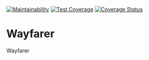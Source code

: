 [![Maintainability](https://api.codeclimate.com/v1/badges/1dad3d8171e99db2ceca/maintainability)](https://codeclimate.com/github/ifeanyinkwoji/Wayfarer/maintainability) [![Test Coverage](https://api.codeclimate.com/v1/badges/1dad3d8171e99db2ceca/test_coverage)](https://codeclimate.com/github/ifeanyinkwoji/Wayfarer/test_coverage)
[![Coverage Status](https://coveralls.io/repos/github/ifeanyinkwoji/Wayfarer/badge.svg?branch=master)](https://coveralls.io/github/ifeanyinkwoji/Wayfarer?branch=master)

# Wayfarer
Wayfarer
